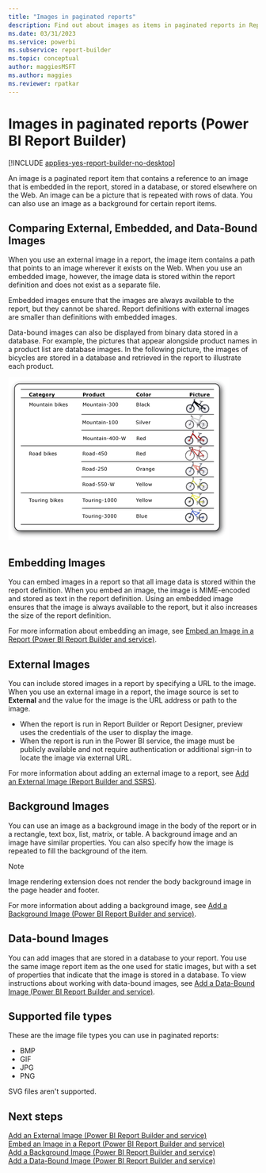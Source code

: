 ```yaml
---
title: "Images in paginated reports"
description: Find out about images as items in paginated reports in Report Builder. These items contain a reference to an image embedded in a report or stored in a database.
ms.date: 03/31/2023
ms.service: powerbi
ms.subservice: report-builder
ms.topic: conceptual
author: maggiesMSFT
ms.author: maggies
ms.reviewer: rpatkar
---
```

# Images in paginated reports (Power BI Report Builder)

[!INCLUDE [applies-yes-report-builder-no-desktop](../../includes/applies-yes-report-builder-no-desktop.md)]

An image is a paginated report item that contains a reference to an image that is embedded in the report, stored in a database, or stored elsewhere on the Web. An image can be a picture that is repeated with rows of data. You can also use an image as a background for certain report items.  
  
##  <a name="ComparingImages"></a> Comparing External, Embedded, and Data-Bound Images  
 When you use an external image in a report, the image item contains a path that points to an image wherever it exists on the Web. When you use an embedded image, however, the image data is stored within the report definition and does not exist as a separate file.  
  
 Embedded images ensure that the images are always available to the report, but they cannot be shared. Report definitions with external images are smaller than definitions with embedded images.  
  
 Data-bound images can also be displayed from binary data stored in a database. For example, the pictures that appear alongside product names in a product list are database images. In the following picture, the images of bicycles are stored in a database and retrieved in the report to illustrate each product.  
  
 ![rs_DataboundBikes](./media/rs-databoundbikes.png "rs_DataboundBikes")
  
  
##  <a name="EmbedImages"></a> Embedding Images  
 You can embed images in a report so that all image data is stored within the report definition. When you embed an image, the image is MIME-encoded and stored as text in the report definition. Using an embedded image ensures that the image is always available to the report, but it also increases the size of the report definition.  
  
 For more information about embedding an image, see [Embed an Image in a Report &#40;Power BI Report Builder and service&#41;](./embed-an-image-in-a-report-report-builder-and-service.md).  
  
  
##  <a name="ExternalImages"></a> External Images  
 You can include stored images in a report by specifying a URL to the image. When you use an external image in a report, the image source is set to **External** and the value for the image is the URL address or path to the image.  
  
  
-   When the report is run in Report Builder or Report Designer, preview uses the credentials of the user to display the image.
-   When the report is run in the Power BI service, the image must be publicly available and not require authentication or additional sign-in to locate the image via external URL.
  
 For more information about adding an external image to a report, see [Add an External Image &#40;Report Builder and SSRS&#41;](./add-an-external-image-report-builder-and-service.md).  
  
  
##  <a name="BackgroundImages"></a> Background Images  
 You can use an image as a background image in the body of the report or in a rectangle, text box, list, matrix, or table. A background image and an image have similar properties. You can also specify how the image is repeated to fill the background of the item.  
  
> [!NOTE]  
>  Image rendering extension does not render the body background image in the page header and footer.  
  
 For more information about adding a background image, see [Add a Background Image &#40;Power BI Report Builder and service&#41;](./add-a-background-image-report-builder-and-service.md).  
  
  
##  <a name="DataboundImages"></a> Data-bound Images  
 You can add images that are stored in a database to your report. You use the same image report item as the one used for static images, but with a set of properties that indicate that the image is stored in a database. To view instructions about working with data-bound images, see [Add a Data-Bound Image &#40;Power BI Report Builder and service&#41;](./add-a-data-bound-image-report-builder-and-service.md).  

## Supported file types

These are the image file types you can use in paginated reports:

- BMP
- GIF
- JPG
- PNG
 
SVG files aren't supported.
 
## Next steps
 [Add an External Image &#40;Power BI Report Builder and service&#41;](./add-an-external-image-report-builder-and-service.md)  
 [Embed an Image in a Report &#40;Power BI Report Builder and service&#41;](./embed-an-image-in-a-report-report-builder-and-service.md)  
 [Add a Background Image &#40;Power BI Report Builder and service&#41;](./add-a-background-image-report-builder-and-service.md)  
 [Add a Data-Bound Image &#40;Power BI Report Builder and service&#41;](./add-a-data-bound-image-report-builder-and-service.md)  
 
